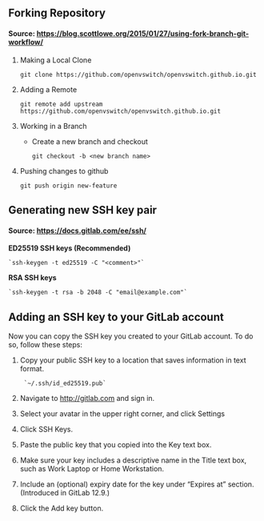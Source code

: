 ## Forking Repository
#### Source: https://blog.scottlowe.org/2015/01/27/using-fork-branch-git-workflow/
1. Making a Local Clone

    `git clone https://github.com/openvswitch/openvswitch.github.io.git`

2. Adding a Remote

    `git remote add upstream https://github.com/openvswitch/openvswitch.github.io.git`

3. Working in a Branch

    + Create a new branch and checkout

        `git checkout -b <new branch name>`

4. Pushing changes to github

    `git push origin new-feature`

## Generating new SSH key pair
#### Source: https://docs.gitlab.com/ee/ssh/

**ED25519 SSH keys (Recommended)**

    `ssh-keygen -t ed25519 -C "<comment>"`


**RSA SSH keys**

    `ssh-keygen -t rsa -b 2048 -C "email@example.com"`

## Adding an SSH key to your GitLab account
Now you can copy the SSH key you created to your GitLab account. To do so, follow these steps:

1. Copy your public SSH key to a location that saves information in text format.

        `~/.ssh/id_ed25519.pub`

2. Navigate to http://gitlab.com and sign in.
3. Select your avatar in the upper right corner, and click Settings
4. Click SSH Keys.
5. Paste the public key that you copied into the Key text box.
6. Make sure your key includes a descriptive name in the Title text box, such as Work Laptop or Home Workstation.
7. Include an (optional) expiry date for the key under “Expires at” section. (Introduced in GitLab 12.9.)
8. Click the Add key button.